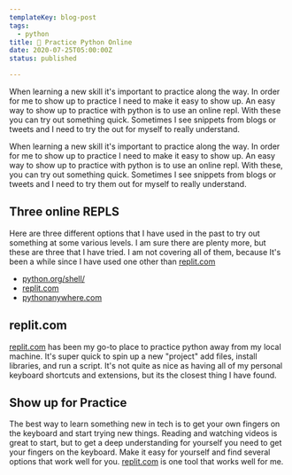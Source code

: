 ```yaml
---
templateKey: blog-post
tags:
  - python
title: 🐍 Practice Python Online
date: 2020-07-25T05:00:00Z
status: published

---
```


When learning a new skill it's important to practice along the way. In order
for me to show up to practice I need to make it easy to show up. An easy way to
show up to practice with python is to use an online repl.  With these you can
try out something quick. Sometimes I see snippets from blogs or tweets and I
need to try the out for myself to really understand.


When learning a new skill it's important to practice along the way. In order for me to show up to practice I need to make it easy to show up. An easy way to show up to practice with python is to use an online repl. With these, you can try out something quick. Sometimes I see snippets from blogs or tweets and I need to try them out for myself to really understand.

## Three online REPLS

Here are three different options that I have used in the past to try out something at some various levels. I am sure there are plenty more, but these are three that I have tried. I am not covering all of them, because It's been a while since I have used one other than [replit.com](https://replit.com)

- [python.org/shell/](https://python.org/shell/)
- [replit.com](https://replit.com)
- [pythonanywhere.com](https://pythonanywhere.com)

## replit.com

[replit.com](https://replit.com) has been my go-to place to practice python away from my local machine. It's super quick to spin up a new "project" add files, install libraries, and run a script. It's not quite as nice as having all of my personal keyboard shortcuts and extensions, but its the closest thing I have found.

## Show up for Practice

The best way to learn something new in tech is to get your own fingers on the keyboard and start trying new things. Reading and watching videos is great to start, but to get a deep understanding for yourself you need to get your fingers on the keyboard. Make it easy for yourself and find several options that work well for you. [replit.com](https://replit.com) is one tool that works well for me.

